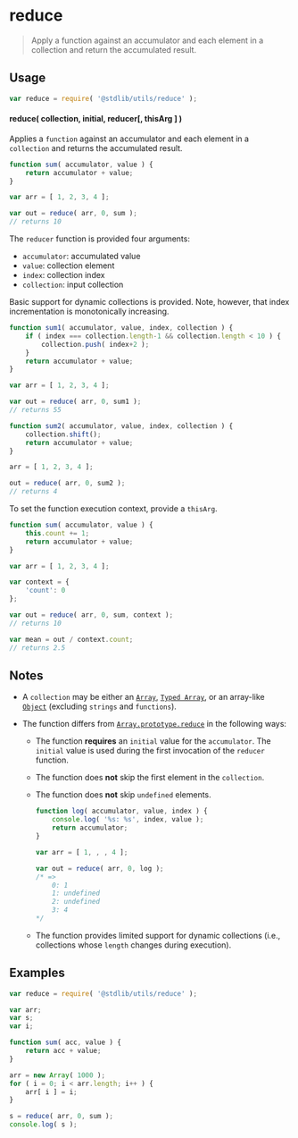 <!--

@license Apache-2.0

Copyright (c) 2018 The Stdlib Authors.

Licensed under the Apache License, Version 2.0 (the "License");
you may not use this file except in compliance with the License.
You may obtain a copy of the License at

   http://www.apache.org/licenses/LICENSE-2.0

Unless required by applicable law or agreed to in writing, software
distributed under the License is distributed on an "AS IS" BASIS,
WITHOUT WARRANTIES OR CONDITIONS OF ANY KIND, either express or implied.
See the License for the specific language governing permissions and
limitations under the License.

-->

# reduce

> Apply a function against an accumulator and each element in a collection and return the accumulated result.

<!-- Section to include introductory text. Make sure to keep an empty line after the intro `section` element and another before the `/section` close. -->

<section class="intro">

</section>

<!-- /.intro -->

<!-- Package usage documentation. -->

<section class="usage">

## Usage

```javascript
var reduce = require( '@stdlib/utils/reduce' );
```

#### reduce( collection, initial, reducer\[, thisArg ] )

Applies a `function` against an accumulator and each element in a `collection` and returns the accumulated result.

```javascript
function sum( accumulator, value ) {
    return accumulator + value;
}

var arr = [ 1, 2, 3, 4 ];

var out = reduce( arr, 0, sum );
// returns 10
```

The `reducer` function is provided four arguments:

-   `accumulator`: accumulated value
-   `value`: collection element
-   `index`: collection index
-   `collection`: input collection

Basic support for dynamic collections is provided. Note, however, that index incrementation is monotonically increasing.

```javascript
function sum1( accumulator, value, index, collection ) {
    if ( index === collection.length-1 && collection.length < 10 ) {
        collection.push( index+2 );
    }
    return accumulator + value;
}

var arr = [ 1, 2, 3, 4 ];

var out = reduce( arr, 0, sum1 );
// returns 55

function sum2( accumulator, value, index, collection ) {
    collection.shift();
    return accumulator + value;
}

arr = [ 1, 2, 3, 4 ];

out = reduce( arr, 0, sum2 );
// returns 4
```

To set the function execution context, provide a `thisArg`.

```javascript
function sum( accumulator, value ) {
    this.count += 1;
    return accumulator + value;
}

var arr = [ 1, 2, 3, 4 ];

var context = {
    'count': 0
};

var out = reduce( arr, 0, sum, context );
// returns 10

var mean = out / context.count;
// returns 2.5
```

</section>

<!-- /.usage -->

<!-- Package usage notes. Make sure to keep an empty line after the `section` element and another before the `/section` close. -->

<section class="notes">

## Notes

-   A `collection` may be either an [`Array`][mdn-array], [`Typed Array`][mdn-typed-array], or an array-like [`Object`][mdn-object] (excluding `strings` and `functions`).

-   The function differs from [`Array.prototype.reduce`][mdn-array-reduce] in the following ways:

    -   The function **requires** an `initial` value for the `accumulator`. The `initial` value is used during the first invocation of the `reducer` function.

    -   The function does **not** skip the first element in the `collection`.

    -   The function does **not** skip `undefined` elements.

        <!-- eslint-disable no-sparse-arrays -->

        ```javascript
        function log( accumulator, value, index ) {
            console.log( '%s: %s', index, value );
            return accumulator;
        }

        var arr = [ 1, , , 4 ];

        var out = reduce( arr, 0, log );
        /* =>
            0: 1
            1: undefined
            2: undefined
            3: 4
        */
        ```

    -   The function provides limited support for dynamic collections (i.e., collections whose `length` changes during execution).

</section>

<!-- /.notes -->

<!-- Package usage examples. -->

<section class="examples">

## Examples

<!-- eslint no-undef: "error" -->

```javascript
var reduce = require( '@stdlib/utils/reduce' );

var arr;
var s;
var i;

function sum( acc, value ) {
    return acc + value;
}

arr = new Array( 1000 );
for ( i = 0; i < arr.length; i++ ) {
    arr[ i ] = i;
}

s = reduce( arr, 0, sum );
console.log( s );
```

</section>

<!-- /.examples -->

<!-- Section to include cited references. If references are included, add a horizontal rule *before* the section. Make sure to keep an empty line after the `section` element and another before the `/section` close. -->

<section class="references">

</section>

<!-- /.references -->

<!-- Section for all links. Make sure to keep an empty line after the `section` element and another before the `/section` close. -->

<section class="links">

[mdn-array]: https://developer.mozilla.org/en-US/docs/Web/JavaScript/Reference/Global_Objects/Array

[mdn-typed-array]: https://developer.mozilla.org/en-US/docs/Web/JavaScript/Reference/Global_Objects/TypedArray

[mdn-object]: https://developer.mozilla.org/en-US/docs/Web/JavaScript/Reference/Global_Objects/Object

[mdn-array-reduce]: https://developer.mozilla.org/en-US/docs/Web/JavaScript/Reference/Global_Objects/Array/reduce

</section>

<!-- /.links -->
